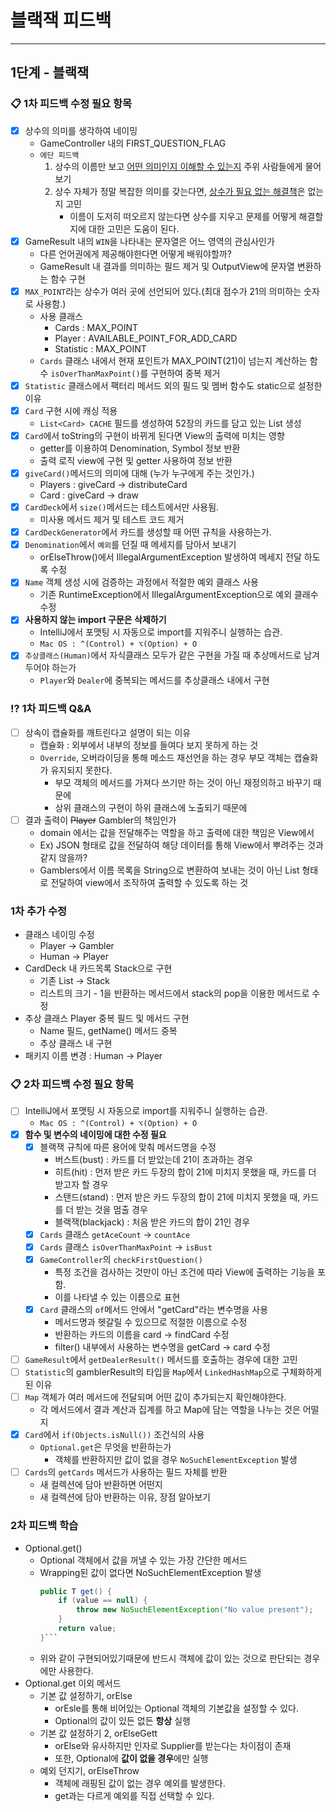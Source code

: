 # ️블랙잭 피드백

---

## 1단계 - 블랙잭

### 📋 1차 피드백 수정 필요 항목

- [x] 상수의 의미를 생각하여 네이밍
    - GameController 내의 FIRST_QUESTION_FLAG
    - `에단 피드백`
        1. 상수의 이름만 보고 <u>어떤 의미인지 이해할 수 있는지</u> 주위 사람들에게 물어보기
        2. 상수 자체가 정말 복잡한 의미를 갖는다면, <u>상수가 필요 없는 해결책</u>은 없는지 고민
            - 이름이 도저히 떠오르지 않는다면 상수를 지우고 문제를 어떻게 해결할 지에 대한 고민은 도움이 된다.
- [x] GameResult 내의 `WIN`을 나타내는 문자열은 어느 영역의 관심사인가
    - 다른 언어권에게 제공해야한다면 어떻게 배워야할까?
    - GameResult 내 결과를 의미하는 필드 제거 및 OutputView에 문자열 변환하는 함수 구현
- [x] `MAX_POINT`라는 상수가 여러 곳에 선언되어 있다.(최대 점수가 21의 의미하는 숫자로 사용함.)
    - 사용 클래스
        - Cards : MAX_POINT
        - Player : AVAILABLE_POINT_FOR_ADD_CARD
        - Statistic : MAX_POINT
    - `Cards` 클래스 내에서 현재 포인트가 MAX_POINT(21)이 넘는지 계산하는 함수 `isOverThanMaxPoint()`를 구현하여 중복 제거
- [x] `Statistic` 클래스에서 팩터리 메서드 외의 필드 및 멤버 함수도 static으로 설정한 이유
- [x] `Card` 구현 시에 캐싱 적용
    - `List<Card> CACHE` 필드를 생성하여 52장의 카드를 담고 있는 List 생성
- [x] `Card`에서 toString의 구현이 바뀌게 된다면 View의 출력에 미치는 영향
    - getter를 이용하여 Denomination, Symbol 정보 반환
    - 출력 로직 view에 구현 및 getter 사용하여 정보 반환
- [x] `giveCard()`메서드의 의미에 대해 (누가 누구에게 주는 것인가.)
    - Players : giveCard -> distributeCard
    - Card : giveCard -> draw
- [x] `CardDeck`에서 `size()`메서드는 테스트에서만 사용됨.
    - 미사용 메서드 제거 및 테스트 코드 제거
- [x] `CardDeckGenerator`에서 카드를 생성할 때 어떤 규칙을 사용하는가.
- [x] `Denomination`에서 `예외`를 던질 때 메세지를 담아서 보내기
    - orElseThrow()에서 IllegalArgumentException 발생하여 메세지 전달 하도록 수정
- [x] `Name` 객체 생성 시에 검증하는 과정에서 적절한 예외 클래스 사용
    - 기존 RuntimeException에서 IllegalArgumentException으로 예외 클래수 수정
- [x] **사용하지 않는 import 구문은 삭제하기**
    - IntelliJ에서 포맷팅 시 자동으로 import를 지워주니 실행하는 습관.
    - `Mac OS : ^(Control) + ⌥(Option) + O`
- [x] `추상클래스(Human)`에서 자식클래스 모두가 같은 구현을 가질 때 추상메서드로 남겨두어야 하는가
    - `Player`와 `Dealer`에 중복되는 메서드를 추상클래스 내에서 구현

### ⁉️ 1차 피드백 Q&A

- [ ] 상속이 캡슐화를 깨트린다고 설명이 되는 이유
    - 캡슐화 : 외부에서 내부의 정보를 들여다 보지 못하게 하는 것
    - `Override`, 오버라이딩을 통해 메소드 재선언을 하는 경우 부모 객체는 캡슐화가 유지되지 못한다.
        - 부모 객체의 메서드를 가져다 쓰기만 하는 것이 아닌 재정의하고 바꾸기 때문에
        - 상위 클래스의 구현이 하위 클래스에 노출되기 때문에
- [ ] 결과 출력이 ~~Player~~ Gambler의 책임인가
    - domain 에서는 값을 전달해주는 역할을 하고 출력에 대한 책임은 View에서
    - Ex) JSON 형태로 값을 전달하여 해당 데이터를 통해 View에서 뿌려주는 것과 같지 않을까?
    - Gamblers에서 이름 목록을 String으로 변환하여 보내는 것이 아닌 List<String> 형태로 전달하여 view에서 조작하여 출력할 수 있도록 하는 것

### 1차 추가 수정

- 클래스 네이밍 수정
    - Player -> Gambler
    - Human -> Player
- CardDeck 내 카드목록 Stack으로 구현
    - 기존 List<Card> -> Stack<Card>
    - 리스트의 크기 - 1을 반환하는 메서드에서 stack의 pop을 이용한 메서드로 수정
- 추상 클래스 Player 중복 필드 및 메서드 구현
    - Name 필드, getName() 메서드 중복
    - 추상 클래스 내 구현
- 패키지 이름 변경 : Human -> Player

### 📋 2차 피드백 수정 필요 항목

- [ ] IntelliJ에서 포맷팅 시 자동으로 import를 지워주니 실행하는 습관.
    - `Mac OS : ^(Control) + ⌥(Option) + O`
- [x] **함수 및 변수의 네이밍에 대한 수정 필요**
    - [x] 블랙잭 규칙에 따른 용어에 맞춰 메서드명을 수정
        - 버스트(bust) : 카드를 더 받았는데 21이 초과하는 경우
        - 히트(hit) : 먼저 받은 카드 두장의 합이 21에 미치지 못했을 때, 카드를 더 받고자 할 경우
        - 스탠드(stand) : 먼저 받은 카드 두장의 합이 21에 미치지 못했을 때, 카드를 더 받는 것을 멈출 경우
        - 블랙잭(blackjack) : 처음 받은 카드의 합이 21인 경우
    - [x] `Cards` 클래스 `getAceCount` -> `countAce`
    - [x] `Cards` 클래스 `isOverThanMaxPoint` -> `isBust`
    - [x] `GameController`의 `checkFirstQuestion()`
        - 특정 조건을 검사하는 것만이 아닌 조건에 따라 View에 출력하는 기능을 포함.
        - 이를 나타낼 수 있는 이름으로 표현
    - [x] `Card` 클래스의 `of`메서드 안에서 "getCard"라는 변수명을 사용
        - 메서드명과 헷갈릴 수 있으므로 적절한 이름으로 수정
        - 반환하는 카드의 이름을 card -> findCard 수정
        - filter() 내부에서 사용하는 변수명을 getCard -> card 수정
- [ ] `GameResult`에서 `getDealerResult()` 메서드를 호출하는 경우에 대한 고민
- [ ] `Statistic`의 gamblerResult의 타입을 `Map`에서 `LinkedHashMap`으로 구체화하게된 이유
- [ ] `Map` 객체가 여러 메서드에 전달되며 어떤 값이 추가되는지 확인해야한다.
    - 각 메서드에서 결과 계산과 집계를 하고 Map에 담는 역할을 나누는 것은 어떨지
- [x] `Card`에서 `if(Objects.isNull())` 조건식의 사용
    - `Optional.get`은 무엇을 반환하는가
      - 객체를 반환하지만 값이 없을 경우 `NoSuchElementException` 발생
- [ ] `Cards`의 `getCards` 메서드가 사용하는 필드 자체를 반환
    - 새 컬렉션에 담아 반환하면 어떤지
    - 새 컬렉션에 담아 반환하는 이유, 장점 알아보기

### 2차 피드백 학습

- Optional.get()
    - Optional 객체에서 값을 꺼낼 수 있는 가장 간단한 메서드
    - Wrapping된 값이 없다면 NoSuchElementException 발생
      ```java
      public T get() {
          if (value == null) {
              throw new NoSuchElementException("No value present");
          }
          return value;
      }```
    - 위와 같이 구현되어있기때문에 반드시 객체에 값이 있는 것으로 판단되는 경우에만 사용한다.
- Optional.get 이외 메서드
    - 기본 값 설정하기, orElse
        - orEsle를 통해 비어있는 Optional 객체의 기본값을 설정할 수 있다.
        - Optional의 값이 있든 없든 **항상** 실행
    - 기본 값 설정하기 2, orElseGett
        - orElse와 유사하지만 인자로 Supplier를 받는다는 차이점이 존재
        - 또한, Optional에 **값이 없을 경우**에만 실행
    - 예외 던지기, orElseThrow
        - 객체에 래핑된 값이 없는 경우 예외를 발생한다.
        - get과는 다르게 예외를 직접 선택할 수 있다.
